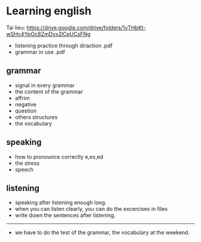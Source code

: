 # Learning english

Tai lieu: https://drive.google.com/drive/folders/1vTHbKt-wSHc4YpOc8ZmDyx2lCeUCsFNg
- listening practice through diraction .pdf
- grammar in use .pdf
## grammar
- signal in every grammar
- the content of the grammar
- affrim
- negative
- question
- others structures
- the vocabulary
## speaking
- how to pronounce correctly e,es,ed
- the stress
- speech
## listening
- speaking after listening enough long.
- when you can listen clearly, you can do the excercises in files
- write down the sentences after listening.
-------------------------------------------------------
- we have to do the test of the grammar, the vocabulary at the weekend.

